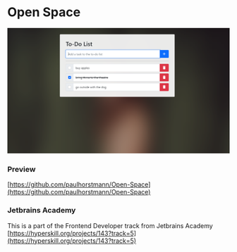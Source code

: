 # Open Space
![Screenshot](https://github.com/paulhorstmann/To-Do-List-JS/blob/main/screenshot.png?raw=true)
### Preview
[https://github.com/paulhorstmann/Open-Space](https://github.com/paulhorstmann/Open-Space)

### Jetbrains Academy
This is a part of the Frontend Developer track from Jetbrains Academy <br>
[https://hyperskill.org/projects/143?track=5](https://hyperskill.org/projects/143?track=5)
